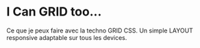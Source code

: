 # I Can GRID too...
Ce que je peux faire avec la techno GRID CSS.
Un simple LAYOUT responsive adaptable sur tous les devices.
